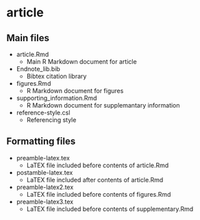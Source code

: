 article
=======

## Main files
* article.Rmd
	+ Main R Markdown document for article
* Endnote_lib.bib
	+ Bibtex citation library
* figures.Rmd
	+ R Markdown document for figures
* supporting_information.Rmd
	+ R Markdown document for supplemantary information
* reference-style.csl
	+ Referencing style

## Formatting files
* preamble-latex.tex
	+ LaTEX file included before contents of article.Rmd
* postamble-latex.tex
	+ LaTEX file included after contents of article.Rmd
* preamble-latex2.tex
	+ LaTEX file included before contents of figures.Rmd
* preamble-latex3.tex
	+ LaTEX file included before contents of supplementary.Rmd

